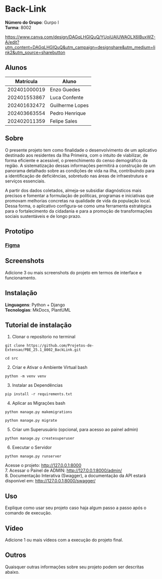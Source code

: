 # Back-Link 

**Número do Grupo**: Gurpo I<br>
**Turma**: 8002<br>

https://www.canva.com/design/DAGqLHGIQuQ/YUoiUAlUWAOLX6IBuxWZ-A/edit?utm_content=DAGqLHGIQuQ&utm_campaign=designshare&utm_medium=link2&utm_source=sharebutton


## Alunos
|Matrícula | Aluno |
| -- | -- |
| 202401000019  |  Enzo Guedes  |
| 202401553867 |  Luca Confente |
| 202401632472  |  Guilherme Lopes |
| 202403663554  |  Pedro Henrique |
| 202402011359  |  Felipe Sales |

## Sobre 
O presente projeto tem como finalidade o desenvolvimento de um aplicativo destinado aos residentes da Ilha Primeira, com o intuito de viabilizar, de forma eficiente e acessível, o preenchimento do censo demográfico da região. A sistematização dessas informações permitirá a construção de um panorama detalhado sobre as condições de vida na ilha, contribuindo para a identificação de deficiências, sobretudo nas áreas de infraestrutura e serviços essenciais.

A partir dos dados coletados, almeja-se subsidiar diagnósticos mais precisos e fomentar a formulação de políticas, programas e iniciativas que promovam melhorias concretas na qualidade de vida da população local. Dessa forma, o aplicativo configura-se como uma ferramenta estratégica para o fortalecimento da cidadania e para a promoção de transformações sociais sustentáveis e de longo prazo.

## Prototipo
### [Figma](https://www.figma.com/design/uDwCBF3Ib2rCVXKtO2dgR1/AP1-Back-end?node-id=0-1&t=YnS6dCB66bI9mXJn-1)

## Screenshots
Adicione 3 ou mais screenshots do projeto em termos de interface e funcionamento.

## Instalação 
**Linguagens**: Python + Django <br>
**Tecnologias**: MkDocs, PlantUML<br>

## Tutorial de instalação
1. Clonar o repositorio no terminal
```terminal
git clone https://github.com/Projetos-de-Extensao/PBE_25.1_8002_BackLink.git
```
```
cd src
```
2. Criar e Ativar o Ambiente Virtual bash
```
python -m venv venv
```
3. Instalar as Dependências
```
pip install -r requirements.txt
```
4. Aplicar as Migrações bash
```
python manage.py makemigrations
```
```
python manage.py migrate
```
5. Criar um Superusuário (opcional, para acesso ao painel admin)
```
python manage.py createsuperuser
```
6. Executar o Servidor
```
python manage.py runserver
```
Acesse o projeto: http://127.0.0.1:8000  
7. Acessar o Painel de ADMIN: http://127.0.0.1:8000/admin/  
8. Documentação Interativa (Swagger), a documentação da API estará disponível em: http://127.0.0.1:8000/swagger/  

## Uso 
Explique como usar seu projeto caso haja algum passo a passo após o comando de execução.

## Vídeo
Adicione 1 ou mais vídeos com a execução do projeto final.

## Outros 
Quaisquer outras informações sobre seu projeto podem ser descritas abaixo.
